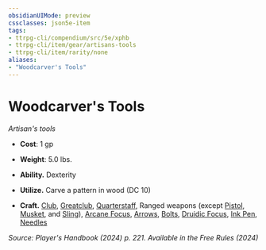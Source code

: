 ```yaml
---
obsidianUIMode: preview
cssclasses: json5e-item
tags:
- ttrpg-cli/compendium/src/5e/xphb
- ttrpg-cli/item/gear/artisans-tools
- ttrpg-cli/item/rarity/none
aliases: 
- "Woodcarver's Tools"
---
```

# Woodcarver's Tools
*Artisan's tools*  


- **Cost**: 1 gp
- **Weight**: 5.0 lbs.

- **Ability.** Dexterity  
- **Utilize.** Carve a pattern in wood (DC 10)  
- **Craft.** [Club](2-Mechanics/CLI/items/club-xphb.md), [Greatclub](2-Mechanics/CLI/items/greatclub-xphb.md), [Quarterstaff](2-Mechanics/CLI/items/quarterstaff-xphb.md), Ranged weapons (except [Pistol](2-Mechanics/CLI/items/pistol-xphb.md), [Musket](2-Mechanics/CLI/items/musket-xphb.md), and  [Sling](2-Mechanics/CLI/items/sling-xphb.md)), [Arcane Focus](2-Mechanics/CLI/items/arcane-focus-xphb.md), [Arrows](2-Mechanics/CLI/items/arrows-20-xphb.md), [Bolts](2-Mechanics/CLI/items/bolts-20-xphb.md), [Druidic Focus](2-Mechanics/CLI/items/druidic-focus-xphb.md), [Ink Pen](2-Mechanics/CLI/items/ink-pen-xphb.md), [Needles](2-Mechanics/CLI/items/needles-50-xphb.md)  

*Source: Player's Handbook (2024) p. 221. Available in the Free Rules (2024)*